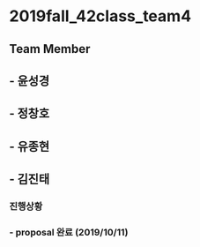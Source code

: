 # 2019fall_42class_team4

## **Team Member**

## - 윤성경
## - 정창호
## - 유종현
## - 김진태

### 진행상황 

### - proposal 완료 (2019/10/11)